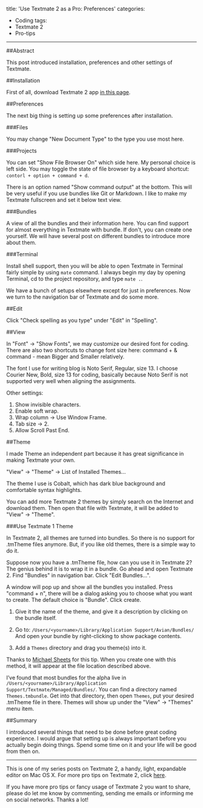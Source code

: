 title: 'Use Textmate 2 as a Pro: Preferences'
categories:
  - Coding
tags:
  - Textmate 2
  - Pro-tips
---

##Abstract

This post introduced installation, preferences and other settings of Textmate.

<!-- more -->

##Installation

First of all, download Textmate 2 app [in this page](http://macromates.com/download).

##Preferences

The next big thing is setting up some preferences after installation.

###Files

You may change "New Document Type" to the type you use most here.

###Projects

You can set "Show File Browser On" which side here. My personal choice is left side. You may toggle the state of file browser by a keyboard shortcut: ``contorl + option + command + d``.

There is an option named "Show command output" at the bottom. This will be very useful if you use bundles like Git or Markdown. I like to make my Textmate fullscreen and set it below text view.

###Bundles

A view of all the bundles and their information here. You can find support for almost everything in Textmate with bundle. If don't, you can create one yourself. We will have several post on different bundles to introduce more about them.

###Terminal

Install shell support, then you will be able to open Textmate in Terminal fairly simple by using ``mate`` command. I always begin my day by opening Terminal, cd to the project repository, and type ``mate .``.

We have a bunch of setups elsewhere except for just in preferences. Now we turn to the navigation bar of Textmate and do some more.

##Edit

Click "Check spelling as you type" under "Edit" in "Spelling".

##View

In "Font" -> "Show Fonts", we may customize our desired font for coding. There are also two shortcuts to change font size here: command + & command - mean Bigger and Smaller relatively.

The font I use for writing blog is Noto Serif, Regular, size 13. I choose Courier New, Bold, size 13 for coding, basically because Noto Serif is not supported very well when aligning the assignments.

Other settings:

1. Show invisible characters.
2. Enable soft wrap.
3. Wrap column -> Use Window Frame.
4. Tab size -> 2.
5. Allow Scroll Past End.

##Theme

I made Theme an independent part because it has great significance in making Textmate your own.

"View" -> "Theme" -> List of Installed Themes...

The theme I use is Cobalt, which has dark blue background and comfortable syntax highlights.

You can add more Textmate 2 themes by simply search on the Internet and download them. Then open that file with Textmate, it will be added to "View" -> "Theme".

###Use Textmate 1 Theme

In Textmate 2, all themes are turned into bundles. So there is no support for .tmTheme files anymore. But, if you like old themes, there is a simple way to do it.

Suppose now you have a .tmTheme file, how can you use it in Textmate 2? The genius behind it is to wrap it in a bundle. Go ahead and open Textmate 2. Find "Bundles" in navigation bar. Click "Edit Bundles...".

A window will pop up and show all the bundles you installed. Press "command + n", there will be a dialog asking you to choose what you want to create. The default choice is "Bundle". Click create.

1. Give it the name of the theme, and give it a description by clicking on the bundle itself.

2. Go to: `/Users/<yourname>/Library/Application Support/Avian/Bundles/` And open your bundle by right-clicking to show package contents.

3. Add a `Themes` directory and drag you theme(s) into it.

Thanks to [Michael Sheets](http://pastie.org/private/le1pyvas9g1zgnetfwvg) for this tip. When you create one with this method, it will appear at the file location described above.

I’ve found that most bundles for the alpha live in `/Users/<yourname>/Library/Application Support/Textmate/Managed/Bundles/`. You can find a directory named `Themes.tmbundle`. Get into that directory, then open `Themes`, put your desired .tmTheme file in there. Themes will show up under the "View" -> "Themes" menu item.

##Summary

I introduced several things that need to be done before great coding experience. I would argue that setting up is always important before you actually begin doing things. Spend some time on it and your life will be good from then on.

---

This is one of my series posts on Textmate 2, a handy, light, expandable editor on Mac OS X. For more pro tips on Textmate 2, click [here]().

If you have more pro tips or fancy usage of Textmate 2 you want to share, please do let me know by commenting, sending me emails or informing me on social networks. Thanks a lot!
